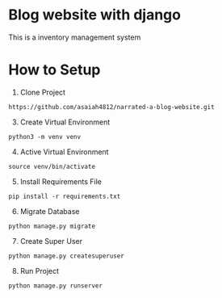 # Blog website with django
This is a inventory management system

# How to Setup
1. Clone Project
```
https://github.com/asaiah4812/narrated-a-blog-website.git
```

3. Create Virtual Environment
```
python3 -m venv venv
```
4. Active Virtual Environment
```
source venv/bin/activate
```
5. Install Requirements File
```
pip install -r requirements.txt
```
6. Migrate Database
```
python manage.py migrate
```
7. Create Super User
```
python manage.py createsuperuser
```
8. Run Project
```
python manage.py runserver
```
